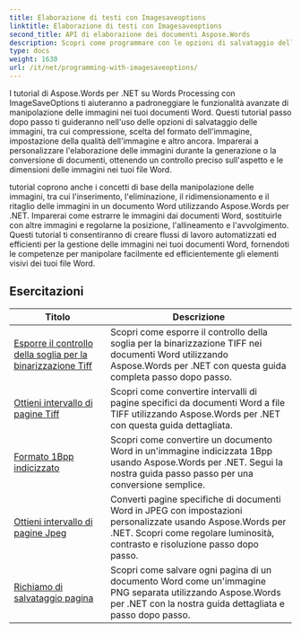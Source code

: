 ```yaml
---
title: Elaborazione di testi con Imagesaveoptions
linktitle: Elaborazione di testi con Imagesaveoptions
second_title: API di elaborazione dei documenti Aspose.Words
description: Scopri come programmare con le opzioni di salvataggio delle immagini in Aspose.Words per .NET. Esercitazioni dettagliate con codice di esempio per salvare e manipolare le immagini nei tuoi documenti Word.
type: docs
weight: 1630
url: /it/net/programming-with-imagesaveoptions/
---
```

I tutorial di Aspose.Words per .NET su Words Processing con ImageSaveOptions ti aiuteranno a padroneggiare le funzionalità avanzate di manipolazione delle immagini nei tuoi documenti Word. Questi tutorial passo dopo passo ti guideranno nell'uso delle opzioni di salvataggio delle immagini, tra cui compressione, scelta del formato dell'immagine, impostazione della qualità dell'immagine e altro ancora. Imparerai a personalizzare l'elaborazione delle immagini durante la generazione o la conversione di documenti, ottenendo un controllo preciso sull'aspetto e le dimensioni delle immagini nei tuoi file Word.

tutorial coprono anche i concetti di base della manipolazione delle immagini, tra cui l'inserimento, l'eliminazione, il ridimensionamento e il ritaglio delle immagini in un documento Word utilizzando Aspose.Words per .NET. Imparerai come estrarre le immagini dai documenti Word, sostituirle con altre immagini e regolarne la posizione, l'allineamento e l'avvolgimento. Questi tutorial ti consentiranno di creare flussi di lavoro automatizzati ed efficienti per la gestione delle immagini nei tuoi documenti Word, fornendoti le competenze per manipolare facilmente ed efficientemente gli elementi visivi dei tuoi file Word.

 ## Esercitazioni
| Titolo | Descrizione |
| --- | --- |
| [Esporre il controllo della soglia per la binarizzazione Tiff](./expose-threshold-control-for-tiff-binarization/) | Scopri come esporre il controllo della soglia per la binarizzazione TIFF nei documenti Word utilizzando Aspose.Words per .NET con questa guida completa passo dopo passo. |
| [Ottieni intervallo di pagine Tiff](./get-tiff-page-range/) | Scopri come convertire intervalli di pagine specifici da documenti Word a file TIFF utilizzando Aspose.Words per .NET con questa guida dettagliata. |
| [Formato 1Bpp indicizzato](./format-1bpp-indexed/) | Scopri come convertire un documento Word in un'immagine indicizzata 1Bpp usando Aspose.Words per .NET. Segui la nostra guida passo passo per una conversione semplice. |
| [Ottieni intervallo di pagine Jpeg](./get-jpeg-page-range/) | Converti pagine specifiche di documenti Word in JPEG con impostazioni personalizzate usando Aspose.Words per .NET. Scopri come regolare luminosità, contrasto e risoluzione passo dopo passo. |
| [Richiamo di salvataggio pagina](./page-saving-callback/) | Scopri come salvare ogni pagina di un documento Word come un'immagine PNG separata utilizzando Aspose.Words per .NET con la nostra guida dettagliata e passo dopo passo. |
